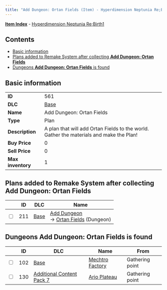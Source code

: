 ```yaml
---
title: "Add Dungeon: Ortan Fields (Item) - Hyperdimension Neptunia Re;Birth1"
---
```


[**Item Index**](/neptunia/rb1/item/index.html) - [Hyperdimension Neptunia Re;Birth1](/neptunia/rb1)

## Contents

- [Basic information](#basic-information)
- [Plans added to Remake System after collecting **Add Dungeon: Ortan Fields**](#plans-added-to-remake-system-after-collecting-add-dungeon-ortan-fields)
- [Dungeons **Add Dungeon: Ortan Fields** is found](#dungeons-add-dungeon-ortan-fields-is-found)

## Basic information

|   |   |
| -- | -- |
| **ID** | 561 |
| **DLC** | [Base](/neptunia/rb1/dlc/1-base.html) |
| **Name** | Add Dungeon: Ortan Fields |
| **Type** | Plan |
| **Description** | A plan that will add Ortan Fields to the world. Gather the materials and make the Plan! |
| **Buy Price** | 0 |
| **Sell Price** | 0 |
| **Max inventory** | 1 |


## Plans added to Remake System after collecting **Add Dungeon: Ortan Fields**

|    | ID | DLC | Name |
| -- | -- | --- | ---- |
| <input type="checkbox" id="rb1-remake-1-211" class="trackbox" /> | 211 | [Base](/neptunia/rb1/dlc/1-base.html) | [Add Dungeon](/neptunia/rb1/remake/1-211-add-dungeon.html)<br /> → [Ortan Fields](/neptunia/rb1/dungeon/1-103-ortan-fields.html) (Dungeon) |


## Dungeons **Add Dungeon: Ortan Fields** is found

|    | ID | DLC | Name | From |
| -- | -- | --- | ---- | ---- |
| <input type="checkbox" id="rb1-dungeon-1-102" class="trackbox" /> | 102 | [Base](/neptunia/rb1/dlc/1-base.html) | [Mechtro Factory](/neptunia/rb1/dungeon/1-102-mechtro-factory.html) | Gathering point |
| <input type="checkbox" id="rb1-dungeon-16-130" class="trackbox" /> | 130 | [Additional Content Pack 7](/neptunia/rb1/dlc/16-pack7.html) | [Ario Plateau](/neptunia/rb1/dungeon/16-130-ario-plateau.html) | Gathering point |
